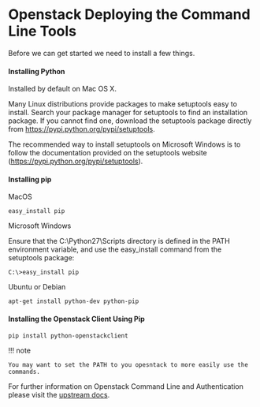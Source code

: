 # Openstack Deploying the Command Line Tools

Before we can get started we need to install a few things. 

#### Installing Python

Installed by default on Mac OS X.

Many Linux distributions provide packages to make setuptools easy to install. Search your package manager for setuptools to find an installation package. If you cannot find one, download the setuptools package directly from https://pypi.python.org/pypi/setuptools.

The recommended way to install setuptools on Microsoft Windows is to follow the documentation provided on the setuptools website (https://pypi.python.org/pypi/setuptools).


#### Installing pip

MacOS

``` shell
easy_install pip
```

Microsoft Windows

Ensure that the C:\Python27\Scripts directory is defined in the PATH environment variable, and use the easy_install command from the setuptools package:

``` shell
C:\>easy_install pip
```

Ubuntu or Debian

``` shell
apt-get install python-dev python-pip
```

#### Installing the Openstack Client Using Pip

``` shell
pip install python-openstackclient
```

!!! note

    You may want to set the PATH to you opesntack to more easily use the commands.


For further information on Openstack Command Line and Authentication please visit the [upstream docs](https://docs.openstack.org/python-openstackclient/latest/cli/man/openstack.html).
